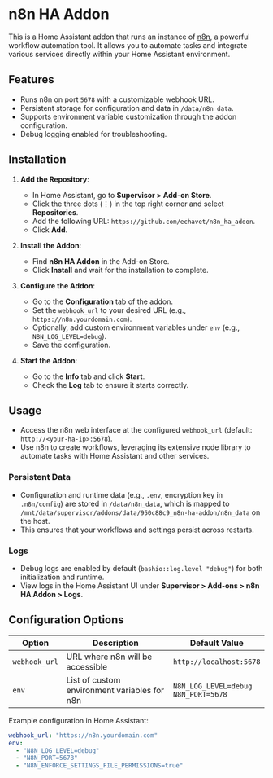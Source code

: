 # n8n HA Addon

This is a Home Assistant addon that runs an instance of [n8n](https://n8n.io/), a powerful workflow automation tool. It allows you to automate tasks and integrate various services directly within your Home Assistant environment.

## Features

- Runs n8n on port `5678` with a customizable webhook URL.
- Persistent storage for configuration and data in `/data/n8n_data`.
- Supports environment variable customization through the addon configuration.
- Debug logging enabled for troubleshooting.

## Installation

1. **Add the Repository**:
   - In Home Assistant, go to **Supervisor > Add-on Store**.
   - Click the three dots (⋮) in the top right corner and select **Repositories**.
   - Add the following URL: `https://github.com/echavet/n8n_ha_addon`.
   - Click **Add**.

2. **Install the Addon**:
   - Find **n8n HA Addon** in the Add-on Store.
   - Click **Install** and wait for the installation to complete.

3. **Configure the Addon**:
   - Go to the **Configuration** tab of the addon.
   - Set the `webhook_url` to your desired URL (e.g., `https://n8n.yourdomain.com`).
   - Optionally, add custom environment variables under `env` (e.g., `N8N_LOG_LEVEL=debug`).
   - Save the configuration.

4. **Start the Addon**:
   - Go to the **Info** tab and click **Start**.
   - Check the **Log** tab to ensure it starts correctly.

## Usage

- Access the n8n web interface at the configured `webhook_url` (default: `http://<your-ha-ip>:5678`).
- Use n8n to create workflows, leveraging its extensive node library to automate tasks with Home Assistant and other services.

### Persistent Data

- Configuration and runtime data (e.g., `.env`, encryption key in `.n8n/config`) are stored in `/data/n8n_data`, which is mapped to `/mnt/data/supervisor/addons/data/950c88c9_n8n-ha-addon/n8n_data` on the host.
- This ensures that your workflows and settings persist across restarts.

### Logs

- Debug logs are enabled by default (`bashio::log.level "debug"`) for both initialization and runtime.
- View logs in the Home Assistant UI under **Supervisor > Add-ons > n8n HA Addon > Logs**.

## Configuration Options

| Option         | Description                                      | Default Value            |
|----------------|--------------------------------------------------|--------------------------|
| `webhook_url`  | URL where n8n will be accessible                | `http://localhost:5678`  |
| `env`          | List of custom environment variables for n8n    | `N8N_LOG_LEVEL=debug`<br>`N8N_PORT=5678` |

Example configuration in Home Assistant:

```yaml
webhook_url: "https://n8n.yourdomain.com"
env:
  - "N8N_LOG_LEVEL=debug"
  - "N8N_PORT=5678"
  - "N8N_ENFORCE_SETTINGS_FILE_PERMISSIONS=true"

